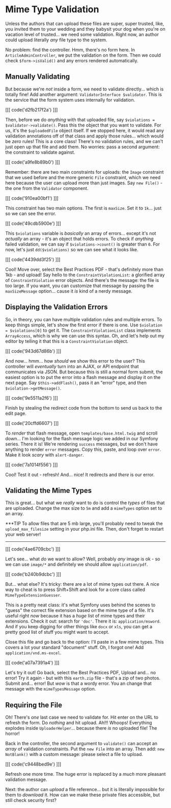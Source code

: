 # Mime Type Validation

Unless the authors that can upload these files are super, super trusted, like,
you invited them to your wedding and they babysit your dog when you're on vacation
level of trusted... we need some validation. Right now, an author could upload
literally *any* file type to the system.

No problem: find the controller. Hmm, there's no form here. In
`ArticleAdminController`, we put the validation on the form. Then we could check
`$form->isValid()` and any errors rendered automatically.

## Manually Validating

But because we're *not* inside a form, we need to validate directly... which is
totally fine! Add another argument: `ValidatorInterface $validator`. This is the
service that the form system uses internally for validation.

[[[ code('d2fb217f2a') ]]]

Then, before we do *anything* with that uploaded file, say
`$violations = $validator->validate()`. Pass this the object that you want to
validate. For us, it's the `$uploadedFile` object itself. If we stopped here,
it would read any validation annotations off of that class and apply those rules...
which would be *zero* rules! This is a core class! There's no validation rules,
and we can't just open up that file and add them. No worries: pass a second
argument: the constraint to validate against.

[[[ code('a9fe8b89b0') ]]]

Remember: there are two main constraints for uploads: the `Image` constraint that
we used before and the more generic `File` constraint, which we need here because
the user can upload more than just images. Say `new File()` - the one from the
`Validator` component.

[[[ code('910ea00bf1') ]]]

This constraint has two main options. The first is `maxSize`. Set it to `1k`...
just so we can see the error.

[[[ code('49cdb5900e') ]]]

This `$violations` variable is *basically* an array of errors... except it's not
*actually* an array - it's an object that holds errors. To check if *anything*
failed validation, we can say if `$violations->count()` is greater than `0`. For
now, let's just `dd($violations)` so we can see what it looks like.

[[[ code('4439dd3f25') ]]]

Cool! Move over, select the Best Practices PDF - that's definitely more than 1kb -
and upload! Say hello to the `ConstraintViolationList`: a glorified array of
`ConstraintViolation` error objects. And there's the message: the file is too
large. If you want, you can customize that message by passing the `maxSizeMessage`
option... cause it *is* kind of a nerdy message.

## Displaying the Validation Errors

So, in theory, you can have multiple validation rules and multiple errors. To
keep things simple, let's show the first error if there is one. Use
`$violation = $violations[0]` to get it. The `ConstraintViolationList` class
implements `ArrayAccess`, which is why we can use this syntax. Oh, and let's help
out my editor by telling it that this is a `ConstraintViolation` object.

[[[ code('943d67d86b') ]]]

And now... hmm... how *should* we show this error to the user? This controller
will *eventually* turn into an AJAX, or API endpoint that communicates via JSON.
But because this is still a normal form submit, the easiest option is to put the
error into a flash message and display it on the next page. Say `$this->addFlash()`,
pass it an "error" type, and then `$violation->getMessage()`. 

[[[ code('9e5511a2f6') ]]]

Finish by stealing the redirect code from the bottom to send us back to the edit page.

[[[ code('20cffd6607') ]]]

To *render* that flash message, open `templates/base.html.twig` and scroll down...
I'm looking for the flash message logic we added in our Symfony series. There
it is! We're rendering `success` messages, but we don't have anything to render
`error` messages. Copy this, paste, and loop over `error`. Make it look *scary*
with `alert-danger`.

[[[ code('7a1014f556') ]]]

Cool! Test it out - refresh! And... nice! It redirects and *there* is our error.

## Validating the Mime Types

This is great... but what we *really* want to do is control the *types* of files
that are uploaded. Change the max size to `5m` and add a `mimeTypes` option set
to an array. 

***TIP
To allow files that are 5 mb large, you'll probably need to tweak the
`upload_max_filesize` setting in your php.ini file. Then, don't forget to restart your
web server!
***

[[[ code('4ae6709cbc') ]]]

Let's see... what *do* we want to allow? Well, probably *any* image is ok - so 
we can use `image/*` and definitely we should allow `application/pdf`.

[[[ code('b240b9dcbc') ]]]

But... what else? It's tricky: there are a lot of mime types out there. A nice
way to cheat is to press Shift+Shift and look for a core class called
`MimeTypeExtensionGuesser`.

This is a pretty neat class: it's what Symfony uses behind the scenes to "guess"
the correct file extension based on the mime type of a file. It's useful right *now*
because it has a *huge* list of mime types and their extensions. Check it out:
search for `'doc'`. There it is: `application/msword`. And if you keep digging
for other things like `docx` or `xls`, you can get a pretty good list of stuff
you might want to accept.

Close this file and go back to the option: I'll paste in a few mime types. This
covers a lot your standard "document" stuff. Oh, I forgot one! Add
`application/vnd.ms-excel`.

[[[ code('a07a7391a4') ]]]

Let's try it out! Go back, select the Best Practices PDF, Upload and... no error!
Try it again - but with this `earth.zip` file - that's a zip of two photos. Submit
and... error! But *wow* is that a wordy error. You an change that message with
the `mimeTypesMessage` option.

## Requiring the File

Oh! There's *one* last case we need to validate for. Hit enter on the URL to refresh
the form. Do *nothing* and hit upload. Ah!!! Whoops! Everything explodes inside
`UploaderHelper`... because there *is* no uploaded file! The horror!

Back in the controller, the second argument to `validate()` can accept an *array*
of validation constraints. Put the `new File` into an array. Then add:
`new NotBlank()` with a custom message: please select a file to upload.

[[[ code('c9448bed9e') ]]]

Refresh one more time. The huge error is replaced by a *much* more pleasant validation
message.

Next: the author can *upload* a file reference... but it is literally impossible
for them to *download* it. How can we make these private files accessible, but
still check security first?
